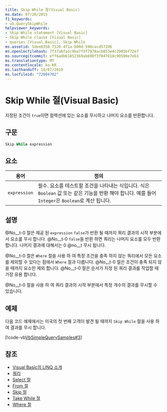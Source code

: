 ```yaml
---
title: Skip While 절(Visual Basic)
ms.date: 07/20/2015
f1_keywords:
- vb.QuerySkipWhile
helpviewer_keywords:
- Skip While statement [Visual Basic]
- Skip While clause [Visual Basic]
- queries [Visual Basic], Skip While
ms.assetid: 5dee8350-7520-4f1a-b00d-590cacd572d6
ms.openlocfilehash: 7f37a6fa1c9ba7fdf7978ac6853e4c2985bf72e7
ms.sourcegitcommit: eff6adb61852369ab690f3f047818c90580e7eb1
ms.translationtype: MT
ms.contentlocale: ko-KR
ms.lasthandoff: 10/07/2019
ms.locfileid: "72004702"
---
```

# <a name="skip-while-clause-visual-basic"></a>Skip While 절(Visual Basic)
지정된 조건이 `true`이면 컬렉션에 있는 요소를 무시하고 나머지 요소를 반환합니다.  
  
## <a name="syntax"></a>구문  
  
```vb  
Skip While expression  
```  
  
## <a name="parts"></a>요소  
  
|용어|정의|  
|---|---|  
|`expression`|필수. 요소를 테스트할 조건을 나타내는 식입니다. 식은 `Boolean` 값 또는 같은 기능을 반환 해야 합니다. 예를 들어 `Integer`은 `Boolean`로 계산 됩니다.|  
  
## <a name="remarks"></a>설명  
 @No__t-0 절은 제공 된 `expression` `false`가 반환 될 때까지 쿼리 결과의 시작 부분에서 요소를 무시 합니다. @No__t-0 `false`을 반환 하면 쿼리는 나머지 요소를 모두 반환 합니다. 나머지 결과에 대해서는 0 @no__t 무시 됩니다.  
  
 @No__t-0 절은 `Where` 절을 사용 하 여 특정 조건을 충족 하지 않는 쿼리에서 모든 요소를 제외할 수 있다는 점에서 `Where` 절과 다릅니다. @No__t-0 절은 조건이 충족 되지 않을 때까지 요소만 제외 합니다. @No__t-0 절은 순서가 지정 된 쿼리 결과를 작업할 때 가장 유용 합니다.  
  
 @No__t-0 절을 사용 하 여 쿼리 결과의 시작 부분에서 특정 개수의 결과를 무시할 수 있습니다.  
  
## <a name="example"></a>예제  
 다음 코드 예제에서는 미국의 첫 번째 고객이 발견 될 때까지 `Skip While` 절을 사용 하 여 결과를 무시 합니다.  
  
 [!code-vb[VbSimpleQuerySamples#3](~/samples/snippets/visualbasic/VS_Snippets_VBCSharp/VbSimpleQuerySamples/VB/QuerySamples1.vb#3)]  
  
## <a name="see-also"></a>참조

- [Visual Basic의 LINQ 소개](../../../visual-basic/programming-guide/language-features/linq/introduction-to-linq.md)
- [쿼리](../../../visual-basic/language-reference/queries/index.md)
- [Select 절](../../../visual-basic/language-reference/queries/select-clause.md)
- [From 절](../../../visual-basic/language-reference/queries/from-clause.md)
- [Skip 절](../../../visual-basic/language-reference/queries/skip-clause.md)
- [Take While 절](../../../visual-basic/language-reference/queries/take-while-clause.md)
- [Where 절](../../../visual-basic/language-reference/queries/where-clause.md)
